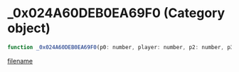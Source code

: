 # _0x024A60DEB0EA69F0 (Category object)

```js
function _0x024A60DEB0EA69F0(p0: number, player: number, p2: number, p3: int): boolean
```

[filename](_0x024A60DEB0EA69F0_m.md ':include')